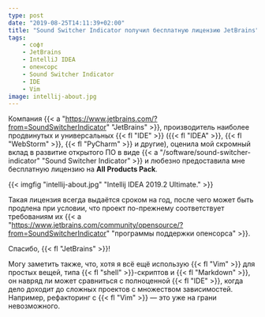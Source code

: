 ```yaml
---
type: post
date: "2019-08-25T14:11:39+02:00"
title: "Sound Switcher Indicator получил бесплатную лицензию JetBrains"
tags:
    - софт
    - JetBrains
    - IntelliJ IDEA
    - опенсорс
    - Sound Switcher Indicator
    - IDE
    - Vim
image: intellij-about.jpg
---
```


Компания {{< a "https://www.jetbrains.com/?from=SoundSwitcherIndicator" "JetBrains" >}}, производитель наиболее продвинутых и универсальных {{< fl "IDE" >}} ({{< fl "IDEA" >}}, {{< fl "WebStorm" >}}, {{< fl "PyCharm" >}} и другие), оценила мой скромный вклад в развитие открытого ПО в виде {{< a "/software/sound-switcher-indicator" "Sound Switcher Indicator" >}} и любезно предоставила мне бесплатную лицензию на **All Products Pack**.

<!--more-->

{{< imgfig "intellij-about.jpg" "Intellij IDEA 2019.2 Ultimate." >}}

Такая лицензия всегда выдаётся сроком на год, после чего может быть продлена при условии, что проект по-прежнему соответствует требованиям их {{< a "https://www.jetbrains.com/community/opensource/?from=SoundSwitcherIndicator" "программы поддержки опенсорса" >}}.

Спасибо, {{< fl "JetBrains" >}}!

Могу заметить также, что, хотя я всё ещё использую {{< fl "Vim" >}} для простых вещей, типа {{< fl "shell" >}}-скриптов и {{< fl "Markdown" >}}, он навряд ли может сравниться с полноценной {{< fl "IDE" >}}, когда дело доходит до сложных проектов с множеством зависимостей. Например, рефакторинг с {{< fl "Vim" >}} — это уже на грани невозможного.
